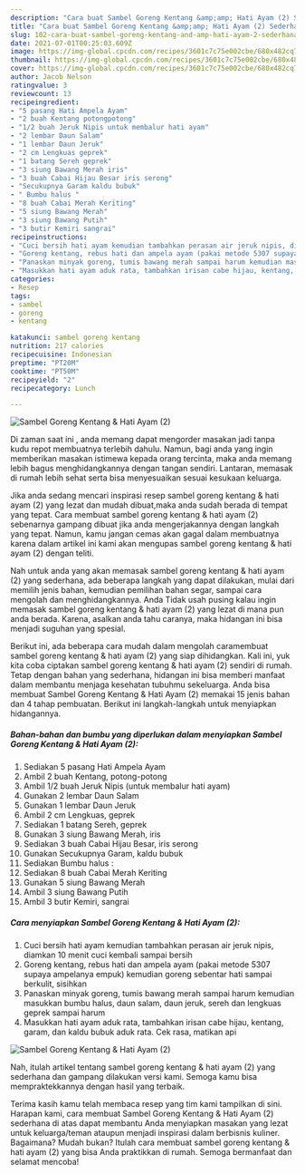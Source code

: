 ```yaml
---
description: "Cara buat Sambel Goreng Kentang &amp;amp; Hati Ayam (2) Sederhana Untuk Jualan"
title: "Cara buat Sambel Goreng Kentang &amp;amp; Hati Ayam (2) Sederhana Untuk Jualan"
slug: 102-cara-buat-sambel-goreng-kentang-and-amp-hati-ayam-2-sederhana-untuk-jualan
date: 2021-07-01T00:25:03.609Z
image: https://img-global.cpcdn.com/recipes/3601c7c75e002cbe/680x482cq70/sambel-goreng-kentang-hati-ayam-2-foto-resep-utama.jpg
thumbnail: https://img-global.cpcdn.com/recipes/3601c7c75e002cbe/680x482cq70/sambel-goreng-kentang-hati-ayam-2-foto-resep-utama.jpg
cover: https://img-global.cpcdn.com/recipes/3601c7c75e002cbe/680x482cq70/sambel-goreng-kentang-hati-ayam-2-foto-resep-utama.jpg
author: Jacob Nelson
ratingvalue: 3
reviewcount: 13
recipeingredient:
- "5 pasang Hati Ampela Ayam"
- "2 buah Kentang potongpotong"
- "1/2 buah Jeruk Nipis untuk membalur hati ayam"
- "2 lembar Daun Salam"
- "1 lembar Daun Jeruk"
- "2 cm Lengkuas geprek"
- "1 batang Sereh geprek"
- "3 siung Bawang Merah iris"
- "3 buah Cabai Hijau Besar iris serong"
- "Secukupnya Garam kaldu bubuk"
- " Bumbu halus "
- "8 buah Cabai Merah Keriting"
- "5 siung Bawang Merah"
- "3 siung Bawang Putih"
- "3 butir Kemiri sangrai"
recipeinstructions:
- "Cuci bersih hati ayam kemudian tambahkan perasan air jeruk nipis, diamkan 10 menit cuci kembali sampai bersih"
- "Goreng kentang, rebus hati dan ampela ayam (pakai metode 5307 supaya ampelanya empuk) kemudian goreng sebentar hati sampai berkulit, sisihkan"
- "Panaskan minyak goreng, tumis bawang merah sampai harum kemudian masukkan bumbu halus, daun salam, daun jeruk, sereh dan lengkuas geprek sampai harum"
- "Masukkan hati ayam aduk rata, tambahkan irisan cabe hijau, kentang, garam, dan kaldu bubuk aduk rata. Cek rasa, matikan api"
categories:
- Resep
tags:
- sambel
- goreng
- kentang

katakunci: sambel goreng kentang 
nutrition: 217 calories
recipecuisine: Indonesian
preptime: "PT20M"
cooktime: "PT50M"
recipeyield: "2"
recipecategory: Lunch

---
```



![Sambel Goreng Kentang &amp; Hati Ayam (2)](https://img-global.cpcdn.com/recipes/3601c7c75e002cbe/680x482cq70/sambel-goreng-kentang-hati-ayam-2-foto-resep-utama.jpg)

Di zaman  saat ini , anda memang dapat mengorder masakan jadi tanpa kudu repot membuatnya terlebih dahulu. Namun, bagi anda yang ingin memberikan masakan istimewa kepada orang tercinta, maka anda memang lebih bagus menghidangkannya dengan tangan sendiri. Lantaran, memasak di rumah lebih sehat serta bisa menyesuaikan sesuai kesukaan keluarga.

Jika anda sedang mencari inspirasi resep sambel goreng kentang &amp; hati ayam (2) yang lezat dan mudah dibuat,maka anda sudah berada di tempat yang tepat. Cara membuat sambel goreng kentang &amp; hati ayam (2)  sebenarnya gampang dibuat jika anda mengerjakannya dengan langkah yang tepat. Namun, kamu jangan cemas akan gagal dalam membuatnya 
karena dalam artikel ini kami akan mengupas sambel goreng kentang &amp; hati ayam (2) dengan teliti.  



Nah untuk anda yang akan memasak sambel goreng kentang &amp; hati ayam (2) yang sederhana, ada beberapa langkah yang dapat dilakukan, mulai dari memilih jenis bahan, kemudian pemilihan bahan segar, sampai cara mengolah dan menghidangkannya. Anda Tidak usah pusing kalau ingin memasak sambel goreng kentang &amp; hati ayam (2) yang lezat di mana pun anda berada. Karena, asalkan anda  tahu caranya, maka hidangan ini bisa menjadi suguhan yang spesial.

Berikut ini, ada beberapa cara mudah dalam mengolah caramembuat sambel goreng kentang &amp; hati ayam (2) yang siap dihidangkan. Kali ini, yuk kita coba ciptakan sambel goreng kentang &amp; hati ayam (2) sendiri di rumah. Tetap dengan bahan yang sederhana, hidangan ini bisa memberi manfaat dalam membantu menjaga kesehatan tubuhmu sekeluarga. Anda bisa membuat Sambel Goreng Kentang &amp; Hati Ayam (2) memakai 15 jenis bahan dan 4 tahap pembuatan. Berikut ini langkah-langkah untuk menyiapkan hidangannya.

<!--inarticleads1-->

##### Bahan-bahan dan bumbu yang diperlukan dalam menyiapkan Sambel Goreng Kentang &amp; Hati Ayam (2):

1. Sediakan 5 pasang Hati Ampela Ayam
1. Ambil 2 buah Kentang, potong-potong
1. Ambil 1/2 buah Jeruk Nipis (untuk membalur hati ayam)
1. Gunakan 2 lembar Daun Salam
1. Gunakan 1 lembar Daun Jeruk
1. Ambil 2 cm Lengkuas, geprek
1. Sediakan 1 batang Sereh, geprek
1. Gunakan 3 siung Bawang Merah, iris
1. Sediakan 3 buah Cabai Hijau Besar, iris serong
1. Gunakan Secukupnya Garam, kaldu bubuk
1. Sediakan  Bumbu halus :
1. Sediakan 8 buah Cabai Merah Keriting
1. Gunakan 5 siung Bawang Merah
1. Ambil 3 siung Bawang Putih
1. Ambil 3 butir Kemiri, sangrai




<!--inarticleads2-->

##### Cara menyiapkan Sambel Goreng Kentang &amp; Hati Ayam (2):

1. Cuci bersih hati ayam kemudian tambahkan perasan air jeruk nipis, diamkan 10 menit cuci kembali sampai bersih
1. Goreng kentang, rebus hati dan ampela ayam (pakai metode 5307 supaya ampelanya empuk) kemudian goreng sebentar hati sampai berkulit, sisihkan
1. Panaskan minyak goreng, tumis bawang merah sampai harum kemudian masukkan bumbu halus, daun salam, daun jeruk, sereh dan lengkuas geprek sampai harum
1. Masukkan hati ayam aduk rata, tambahkan irisan cabe hijau, kentang, garam, dan kaldu bubuk aduk rata. Cek rasa, matikan api
<img src="//assets-global.cpcdn.com/assets/icons/button_play-2c75c40dde080a61004c1f40b05d8f140eaff45d7e9e6481dc71c63d2e7c4909.png" alt="Sambel Goreng Kentang &amp; Hati Ayam (2)">



Nah, itulah artikel tentang  sambel goreng kentang &amp; hati ayam (2)  yang sederhana dan gampang dilakukan versi kami. Semoga kamu bisa mempraktekkannya dengan hasil yang terbaik. 

Terima kasih kamu telah membaca resep yang tim kami tampilkan di sini. Harapan kami, cara membuat  Sambel Goreng Kentang &amp; Hati Ayam (2) sederhana di atas dapat membantu Anda menyiapkan masakan yang lezat untuk keluarga/teman ataupun menjadi inspirasi dalam berbisnis kuliner. Bagaimana? Mudah bukan? Itulah cara membuat sambel goreng kentang &amp; hati ayam (2) yang bisa Anda praktikkan di rumah. Semoga bermanfaat dan selamat mencoba!

